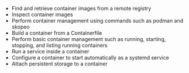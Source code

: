 -   Find and retrieve container images from a remote registry
-   Inspect container images
-   Perform container management using commands such as podman and skopeo
-   Build a container from a Containerfile
-   Perform basic container management such as running, starting, stopping, and listing running containers
-   Run a service inside a container
-   Configure a container to start automatically as a systemd service
-   Attach persistent storage to a container